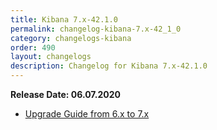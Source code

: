 ```yaml
---
title: Kibana 7.x-42.1.0
permalink: changelog-kibana-7.x-42_1_0
category: changelogs-kibana
order: 490
layout: changelogs
description: Changelog for Kibana 7.x-42.1.0	
---
```


<!--- Copyright 2020 floragunn GmbH -->

**Release Date: 06.07.2020**

* [Upgrade Guide from 6.x to 7.x](../_docs_installation/installation_upgrading_6_7.md)

